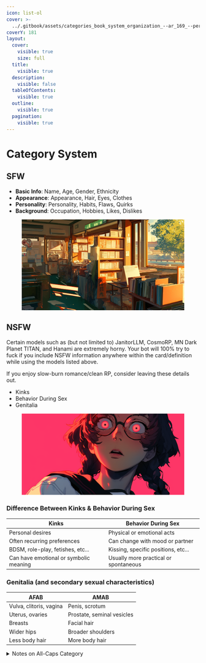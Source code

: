 ```yaml
---
icon: list-ol
cover: >-
  ../.gitbook/assets/categories_book_system_organization_--ar_169_--per_3495fff7-a89b-4c70-8605-98c1053fb3df_1.png
coverY: 181
layout:
  cover:
    visible: true
    size: full
  title:
    visible: true
  description:
    visible: false
  tableOfContents:
    visible: true
  outline:
    visible: true
  pagination:
    visible: true
---
```


# Category System

## SFW

* **Basic Info**: Name, Age, Gender, Ethnicity
* **Appearance**: Appearance, Hair, Eyes, Clothes
* **Personality**: Personality, Habits, Flaws, Quirks
* **Background**: Occupation, Hobbies, Likes, Dislikes

<figure><img src="../.gitbook/assets/categories_book_system_organization_--ar_169_--per_3495fff7-a89b-4c70-8605-98c1053fb3df_1.png" alt=""><figcaption></figcaption></figure>

## NSFW

Certain models such as (but not limited to) JanitorLLM, CosmoRP, MN Dark Planet TITAN, and Hanami are extremely horny. Your bot will 100% try to fuck if you include NSFW information anywhere within the card/definition while using the models listed above.

If you enjoy slow-burn romance/clean RP, consider leaving these details out.

* Kinks
* Behavior During Sex
* Genitalia

<figure><img src="../.gitbook/assets/dramatic_expressions_over_dramatic_psychotic_evil__d4bb6472-71e4-4d14-9e27-15e3fcecb837_3.png" alt=""><figcaption></figcaption></figure>

### **Difference Between Kinks & Behavior During Sex**

| Kinks                                  | Behavior During Sex                   |
| -------------------------------------- | ------------------------------------- |
| Personal desires                       | Physical or emotional acts            |
| Often recurring preferences            | Can change with mood or partner       |
| BDSM, role-play, fetishes, etc...      | Kissing, specific positions, etc...   |
| Can have emotional or symbolic meaning | Usually more practical or spontaneous |

### **Genitalia (and secondary sexual characteristics)**

| AFAB                    | AMAB                       |
| ----------------------- | -------------------------- |
| Vulva, clitoris, vagina | Penis, scrotum             |
| Uterus, ovaries         | Prostate, seminal vesicles |
| Breasts                 | Facial hair                |
| Wider hips              | Broader shoulders          |
| Less body hair          | More body hair             |

<details>

<summary>Notes on All-Caps Category</summary>

It's the battle of `NAME: John` vs `Name: John`

**Pros of** `NAME: John`

* Makes important text stand out better
* Keeps formatting consistent
* Less chance of confusion with regular text
* Matches some computer formats like JSON keys and XML tags
* No real harm in how AI processes it

**Cons of** `NAME: John`

* Less natural for AI systems
* No real benefit in how AI processes it

**Bottom Line**

* Use `NAME: John` if you want people to read it easily.
* Use `Name: John` if you want people _**and**_ AI to read it easily.&#x20;

It's all personal preference. Pick whatever you like looking at the best.

</details>
